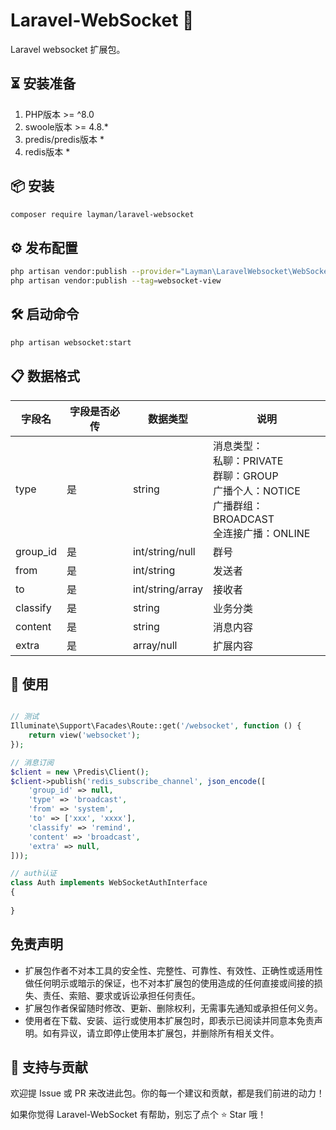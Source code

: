 # Laravel-WebSocket 🔐

Laravel websocket 扩展包。

## ⏳ 安装准备

1. PHP版本 >= ^8.0
2. swoole版本 >= 4.8.*
3. predis/predis版本 *
4. redis版本 *

## 📦 安装

```bash
composer require layman/laravel-websocket
```

## ⚙️ 发布配置

```bash
php artisan vendor:publish --provider="Layman\LaravelWebsocket\WebSocketServiceProvider" --tag=websocket
php artisan vendor:publish --tag=websocket-view
```

## 🛠️ 启动命令

```bash
php artisan websocket:start
```

## 📋 数据格式

| 字段名      | 字段是否必传 | 数据类型             | 说明                                                                               |
|----------|--------|------------------|----------------------------------------------------------------------------------|
| type     | 是      | string           | 消息类型：<br>私聊：PRIVATE<br>群聊：GROUP<br>广播个人：NOTICE<br>广播群组：BROADCAST<br>全连接广播：ONLINE |
| group_id | 是      | int/string/null  | 群号                                                                               |
| from     | 是      | int/string       | 发送者                                                                              |
| to       | 是      | int/string/array | 接收者                                                                              |
| classify  | 是      | string           | 业务分类                                                                             |
| content  | 是      | string           | 消息内容                                                                             |
| extra    | 是      | array/null       | 扩展内容                                                                             |



## 🚀 使用

```php

// 测试
Illuminate\Support\Facades\Route::get('/websocket', function () {
    return view('websocket');
});

// 消息订阅
$client = new \Predis\Client();
$client->publish('redis_subscribe_channel', json_encode([
    'group_id' => null,
    'type' => 'broadcast',
    'from' => 'system',
    'to' => ['xxx', 'xxxx'],
    'classify' => 'remind',
    'content' => 'broadcast',
    'extra' => null,
]));

// auth认证
class Auth implements WebSocketAuthInterface
{
    
}
```

## 免责声明

- 扩展包作者不对本工具的安全性、完整性、可靠性、有效性、正确性或适用性做任何明示或暗示的保证，也不对本扩展包的使用造成的任何直接或间接的损失、责任、索赔、要求或诉讼承担任何责任。
- 扩展包作者保留随时修改、更新、删除权利，无需事先通知或承担任何义务。
- 使用者在下载、安装、运行或使用本扩展包时，即表示已阅读并同意本免责声明。如有异议，请立即停止使用本扩展包，并删除所有相关文件。

## 🙌 支持与贡献

欢迎提 Issue 或 PR 来改进此包。你的每一个建议和贡献，都是我们前进的动力！

如果你觉得 Laravel-WebSocket 有帮助，别忘了点个 ⭐ Star 哦！

